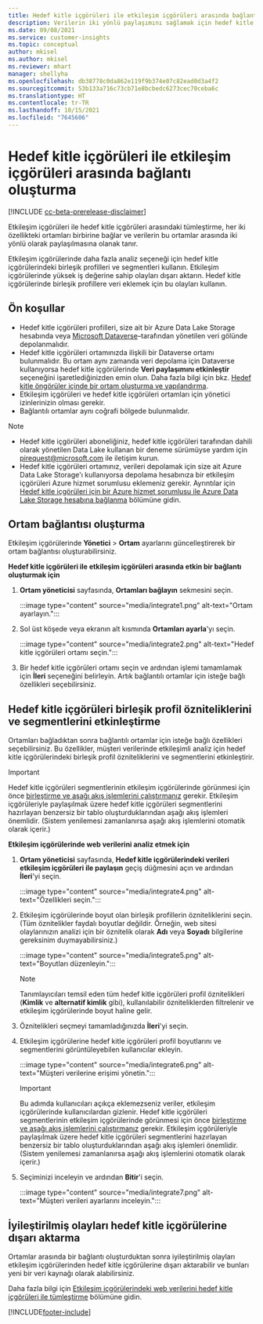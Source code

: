 ```yaml
---
title: Hedef kitle içgörüleri ile etkileşim içgörüleri arasında bağlantı oluşturma
description: Verilerin iki yönlü paylaşımını sağlamak için hedef kitle içgörüleri ile etkileşim içgörüleri arasında etkin bir bağlantı oluşturun.
ms.date: 09/08/2021
ms.service: customer-insights
ms.topic: conceptual
author: mkisel
ms.author: mkisel
ms.reviewer: mhart
manager: shellyha
ms.openlocfilehash: db38778c0da862e119f9b374e07c82ead0d3a4f2
ms.sourcegitcommit: 53b133a716c73cb71e8bcbedc6273cec70ceba6c
ms.translationtype: HT
ms.contentlocale: tr-TR
ms.lasthandoff: 10/15/2021
ms.locfileid: "7645606"
---
```

# <a name="create-a-link-between-audience-insights-and-engagement-insights"></a>Hedef kitle içgörüleri ile etkileşim içgörüleri arasında bağlantı oluşturma

[!INCLUDE [cc-beta-prerelease-disclaimer](includes/cc-beta-prerelease-disclaimer.md)]

Etkileşim içgörüleri ile hedef kitle içgörüleri arasındaki tümleştirme, her iki özellikteki ortamları birbirine bağlar ve verilerin bu ortamlar arasında iki yönlü olarak paylaşılmasına olanak tanır.

Etkileşim içgörülerinde daha fazla analiz seçeneği için hedef kitle içgörülerindeki birleşik profilleri ve segmentleri kullanın. Etkileşim içgörülerinde yüksek iş değerine sahip olayları dışarı aktarın. Hedef kitle içgörülerinde birleşik profillere veri eklemek için bu olayları kullanın.

## <a name="prerequisites"></a>Ön koşullar

- Hedef kitle içgörüleri profilleri, size ait bir Azure Data Lake Storage hesabında veya [Microsoft Dataverse](/powerapps/maker/data-platform/data-platform-intro.md)&ndash;tarafından yönetilen veri gölünde depolanmalıdır. 
- Hedef kitle içgörüleri ortamınızda ilişkili bir Dataverse ortamı bulunmalıdır. Bu ortam aynı zamanda veri depolama için Dataverse kullanıyorsa hedef kitle içgörülerinde **Veri paylaşımını etkinleştir** seçeneğini işaretlediğinizden emin olun. Daha fazla bilgi için bkz. [Hedef kitle öngörüler içinde bir ortam oluşturma ve yapılandırma](../audience-insights/create-environment.md).
- Etkileşim içgörüleri ve hedef kitle içgörüleri ortamları için yönetici izinlerinizin olması gerekir.
- Bağlantılı ortamlar aynı coğrafi bölgede bulunmalıdır.

> [!NOTE]
> - Hedef kitle içgörüleri aboneliğiniz, hedef kitle içgörüleri tarafından dahili olarak yönetilen Data Lake kullanan bir deneme sürümüyse yardım için [pirequest@microsoft.com](mailto:pirequest@microsoft.com) ile iletişim kurun. 
> - Hedef kitle içgörüleri ortamınız, verileri depolamak için size ait Azure Data Lake Storage'ı kullanıyorsa depolama hesabınıza bir etkileşim içgörüleri Azure hizmet sorumlusu eklemeniz gerekir. Ayrıntılar için [Hedef kitle içgörüleri için bir Azure hizmet sorumlusu ile Azure Data Lake Storage hesabına bağlanma](../audience-insights/connect-service-principal.md) bölümüne gidin. 


## <a name="create-an-environment-link"></a>Ortam bağlantısı oluşturma

Etkileşim içgörülerinde **Yönetici** > **Ortam** ayarlarını güncelleştirerek bir ortam bağlantısı oluşturabilirsiniz.

**Hedef kitle içgörüleri ile etkileşim içgörüleri arasında etkin bir bağlantı oluşturmak için**

1. **Ortam yöneticisi** sayfasında, **Ortamları bağlayın** sekmesini seçin.

    :::image type="content" source="media/integrate1.png" alt-text="Ortam ayarlayın.":::

1. Sol üst köşede veya ekranın alt kısmında **Ortamları ayarla**'yı seçin.

     :::image type="content" source="media/integrate2.png" alt-text="Hedef kitle içgörüleri ortamı seçin.":::

1. Bir hedef kitle içgörüleri ortamı seçin ve ardından işlemi tamamlamak için **İleri** seçeneğini belirleyin. Artık bağlantılı ortamlar için isteğe bağlı özellikleri seçebilirsiniz.
 
## <a name="enable-audience-insights-unified-profiles-attributes-and-segments"></a>Hedef kitle içgörüleri birleşik profil özniteliklerini ve segmentlerini etkinleştirme

Ortamları bağladıktan sonra bağlantılı ortamlar için isteğe bağlı özellikleri seçebilirsiniz. Bu özellikler, müşteri verilerinde etkileşimli analiz için hedef kitle içgörülerindeki birleşik profil özniteliklerini ve segmentlerini etkinleştirir.

> [!IMPORTANT]
> Hedef kitle içgörüleri segmentlerinin etkileşim içgörülerinde görünmesi için önce [birleştirme ve aşağı akış işlemlerini çalıştırmanız](../audience-insights/merge-entities.md) gerekir. Etkileşim içgörüleriyle paylaşılmak üzere hedef kitle içgörüleri segmentlerini hazırlayan benzersiz bir tablo oluşturduklarından aşağı akış işlemleri önemlidir. (Sistem yenilemesi zamanlanırsa aşağı akış işlemlerini otomatik olarak içerir.)

**Etkileşim içgörülerinde web verilerini analiz etmek için**

1. **Ortam yöneticisi** sayfasında, **Hedef kitle içgörülerindeki verileri etkileşim içgörüleri ile paylaşın** geçiş düğmesini açın ve ardından **İleri**'yi seçin.

    :::image type="content" source="media/integrate4.png" alt-text="Özellikleri seçin.":::

1. Etkileşim içgörülerinde boyut olan birleşik profillerin özniteliklerini seçin. (Tüm öznitelikler faydalı boyutlar değildir. Örneğin, web sitesi olaylarınızın analizi için bir öznitelik olarak **Adı** veya **Soyadı** bilgilerine gereksinim duymayabilirsiniz.)

    :::image type="content" source="media/integrate5.png" alt-text="Boyutları düzenleyin.":::

   >[!NOTE]
   > Tanımlayıcıları temsil eden tüm hedef kitle içgörüleri profil öznitelikleri (**Kimlik** ve **alternatif kimlik** gibi), kullanılabilir özniteliklerden filtrelenir ve etkileşim içgörülerinde boyut haline gelir.

1. Öznitelikleri seçmeyi tamamladığınızda **İleri**'yi seçin.
1. Etkileşim içgörülerine hedef kitle içgörüleri profil boyutlarını ve segmentlerini görüntüleyebilen kullanıcılar ekleyin.

    :::image type="content" source="media/integrate6.png" alt-text="Müşteri verilerine erişimi yönetin.":::

   > [!IMPORTANT]
   > Bu adımda kullanıcıları açıkça eklemezseniz veriler, etkileşim içgörülerinde kullanıcılardan gizlenir.
   > Hedef kitle içgörüleri segmentlerinin etkileşim içgörülerinde görünmesi için önce [birleştirme ve aşağı akış işlemlerini çalıştırmanız](../audience-insights/merge-entities.md) gerekir. Etkileşim içgörüleriyle paylaşılmak üzere hedef kitle içgörüleri segmentlerini hazırlayan benzersiz bir tablo oluşturduklarından aşağı akış işlemleri önemlidir. (Sistem yenilemesi zamanlanırsa aşağı akış işlemlerini otomatik olarak içerir.)

1. Seçiminizi inceleyin ve ardından **Bitir**'i seçin.

    :::image type="content" source="media/integrate7.png" alt-text="Müşteri verileri ayarlarını inceleyin.":::

## <a name="export-refined-events-to-audience-insights"></a>İyileştirilmiş olayları hedef kitle içgörülerine dışarı aktarma

Ortamlar arasında bir bağlantı oluşturduktan sonra iyileştirilmiş olayları etkileşim içgörülerinden hedef kitle içgörülerine dışarı aktarabilir ve bunları yeni bir veri kaynağı olarak alabilirsiniz. 

Daha fazla bilgi için [Etkileşim içgörülerindeki web verilerini hedef kitle içgörüleri ile tümleştirme](../audience-insights/integrate-engagement-insights.md) bölümüne gidin.

<!--
## Share engagement insights refined events with audience insights

After you create a link between environments, a new option becomes available for you to share [refined events](refined-events.md) with audience insights.

Consider the following when creating refined events for audience insights: 

- Provide a meaningful name for the refined event. It will be used as an activity name in audience insights.
- Select at least the following properties to create an activity in audience insights: 
    - Signal.Action.Name indicates the activity details.
    - Signal.User.Id maps with the customer ID.
    - Signal.View.Uri is a web address as a basis for segments or measures.
    - Signal.Export.Id is a primary key for events.
    - Signal.Timestamp determines the date and time for the activity.

To share refined events:

1. From the engagement insights menu, select **Data** and then select the **Events** tab.
2. On the **Action** menu, select **Share as activity**.

    :::image type="content" source="media/integrate8.png" alt-text="Data shared events settings.":::

3. You can view and stop actively shared events on the **Export and Sharing** tab.
4. -- per Michael K, we need a mock here (Mukesh needs to update to reflect what happens in AUI once a user shares a refined event (i.e. no longer AUI, data wrangler needs to go discover data in the storage, the shared event is available as a DS and entity, correct?)

### Attach refined events shared as activities to unified profiles in audience insights

You can bring customer web activity data from engagement insights into audience insights. In addition to transactional, demographic, or behavioral data, you can view activities on the web in unified customer profiles. You can then use these profiles to get insights such as segments, measures, and predictions for audience activation.

Follow the steps in [data unification](../audience-insights/data-unification.md) to map, match, and merge website authentication information to unified profiles in audience insights.

You can also share refined events that are now available in audience insights, identified as data sources and entities. 

Next, you can relate event data from engagement insights as unified activities in customer profiles.

### Relate refined event data as an activity of a customer profile

After unifying the data, you can configure the activity for the customer profile. For more information, go to [Customer activities](../audience-insights/activities.md).

:::image type="content" source="media/web-event-activity.png" alt-text="Activities page with expanded Edit activity pane.":::

Next, configure the new activity by using mapping elements: 

- **Primary Key**: Signal.Export.Id, a unique ID that is available for every event record in engagement insights. This property is automatically generated.

- **Timestamp**: Signal.Timestamp in the event property.

- **Event**: Signal.Name, the event name that you want to track.

- **Web address**: Signal.View.Uri that refers to the URI of the page that created the event.

- **Details**: Signal.Action.Name to represent the information to associate with the event. The selected property in this case indicates that the event is for email promotion.

- **Activity type**: In this example, we choose the existing activity type WebLog. This selection is a useful filter option to run prediction models or create segments based on this activity type.

- **Set up relationship**: This important setting ties the activity to existing customer profiles. **Signal.User.Id** is the identifier configured in the SDK to be collected. It relates to the user ID in other data sources that are configured in audience insights. 

This example configures the relationship between Signal.User.Id and RetailCustomers:CustomerRetailId, which is the primary key that was identified in the map step of the data unification process.

After processing the activities, you can review customer records and open a customer card to see activities from engagement insights in the timeline. 

> [!TIP]
> To find a customer ID that has an engagement insights activity, go to **Entities** and preview the data for the UnifiedActivity entity. **ActivityTypeDisplay = WebLog** contains the engagement insights activity configured in the preceding example. Copy the customer ID for one of those records and search<!--note from editor: Edit okay? I couldn't quite follow this.-- > for that ID on the **Customers** page.

--> 

[!INCLUDE[footer-include](../includes/footer-banner.md)]
